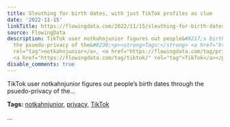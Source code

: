 ```yaml
---
title: Sleuthing for birth dates, with just TikTok profiles as clue
date: '2022-11-15'
linkTitle: https://flowingdata.com/2022/11/15/sleuthing-for-birth-dates-with-just-tiktok-profiles-as-clue/
source: FlowingData
description: TikTok user notkahnjunior figures out people&#8217;s birth dates through
  the psuedo-privacy of the&#8230;<p><strong>Tags:</strong> <a href="https://flowingdata.com/tag/notkahnjunior/"
  rel="tag">notkahnjunior</a>, <a href="https://flowingdata.com/tag/privacy/" rel="tag">privacy</a>,
  <a href="https://flowingdata.com/tag/tiktok/" rel="tag">TikTok</a></p> ...
disable_comments: true
---
```

TikTok user notkahnjunior figures out people&#8217;s birth dates through the psuedo-privacy of the&#8230;<p><strong>Tags:</strong> <a href="https://flowingdata.com/tag/notkahnjunior/" rel="tag">notkahnjunior</a>, <a href="https://flowingdata.com/tag/privacy/" rel="tag">privacy</a>, <a href="https://flowingdata.com/tag/tiktok/" rel="tag">TikTok</a></p> ...